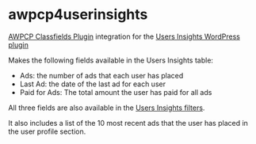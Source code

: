 # awpcp4userinsights
[AWPCP Classfields Plugin](https://wordpress.org/plugins/another-wordpress-classifieds-plugin/) integration for the [Users Insights WordPress plugin](https://usersinsights.com/)

Makes the following fields available in the Users Insights table:
- Ads: the number of ads that each user has placed
- Last Ad: the date of the last ad for each user
- Paid for Ads: The total amount the user has paid for all ads

All three fields are also available in the [Users Insights filters](https://usersinsights.com/wordpress-users-smart-filters/).

It also includes a list of the 10 most recent ads that the user has placed in the user profile section.
